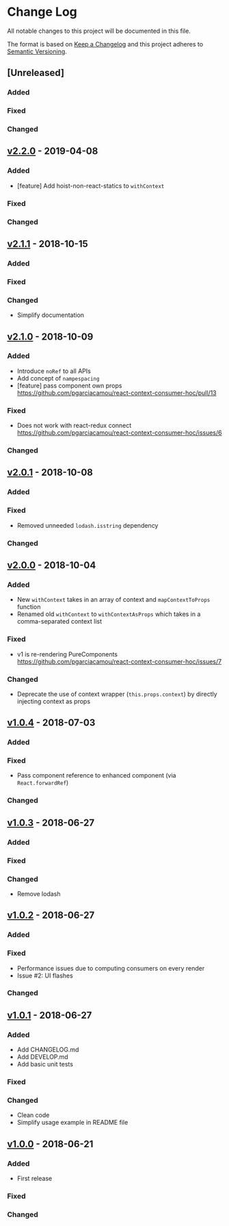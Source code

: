 # Change Log
All notable changes to this project will be documented in this file.

The format is based on [Keep a Changelog](http://keepachangelog.com/)
and this project adheres to [Semantic Versioning](http://semver.org/).

## [Unreleased]
### Added
### Fixed
### Changed

## [v2.2.0](https://github.com/pgarciacamou/react-context-consumer-hoc/releases/tag/v2.2.0) - 2019-04-08
### Added
- [feature] Add hoist-non-react-statics to `withContext`
### Fixed
### Changed

## [v2.1.1](https://github.com/pgarciacamou/react-context-consumer-hoc/releases/tag/v2.1.1) - 2018-10-15
### Added
### Fixed
### Changed
- Simplify documentation

## [v2.1.0](https://github.com/pgarciacamou/react-context-consumer-hoc/releases/tag/v2.1.0) - 2018-10-09
### Added
- Introduce `noRef` to all APIs
- Add concept of `nampespacing`
- [feature] pass component own props https://github.com/pgarciacamou/react-context-consumer-hoc/pull/13
### Fixed
- Does not work with react-redux connect https://github.com/pgarciacamou/react-context-consumer-hoc/issues/6
### Changed

## [v2.0.1](https://github.com/pgarciacamou/react-context-consumer-hoc/releases/tag/v2.0.1) - 2018-10-08
### Added
### Fixed
- Removed unneeded `lodash.isstring` dependency
### Changed

## [v2.0.0](https://github.com/pgarciacamou/react-context-consumer-hoc/releases/tag/v2.0.0) - 2018-10-04
### Added
- New `withContext` takes in an array of context and `mapContextToProps` function
- Renamed old `withContext` to `withContextAsProps` which takes in a comma-separated context list
### Fixed
- v1 is re-rendering PureComponents https://github.com/pgarciacamou/react-context-consumer-hoc/issues/7
### Changed
- Deprecate the use of context wrapper (`this.props.context`) by directly injecting context as props

## [v1.0.4](https://github.com/pgarciacamou/react-context-consumer-hoc/releases/tag/v1.0.4) - 2018-07-03
### Added
### Fixed
- Pass component reference to enhanced component (via `React.forwardRef`)
### Changed

## [v1.0.3](https://github.com/pgarciacamou/react-context-consumer-hoc/releases/tag/v1.0.3) - 2018-06-27
### Added
### Fixed
### Changed
- Remove lodash

## [v1.0.2](https://github.com/pgarciacamou/react-context-consumer-hoc/releases/tag/v1.0.2) - 2018-06-27
### Added
### Fixed
- Performance issues due to computing consumers on every render
- Issue #2: UI flashes
### Changed

## [v1.0.1](https://github.com/pgarciacamou/react-context-consumer-hoc/releases/tag/v1.0.1) - 2018-06-27
### Added
- Add CHANGELOG.md
- Add DEVELOP.md
- Add basic unit tests
### Fixed
### Changed
- Clean code
- Simplify usage example in README file

## [v1.0.0](https://github.com/pgarciacamou/react-context-consumer-hoc/releases/tag/1.0.0) - 2018-06-21
### Added
- First release
### Fixed
### Changed
